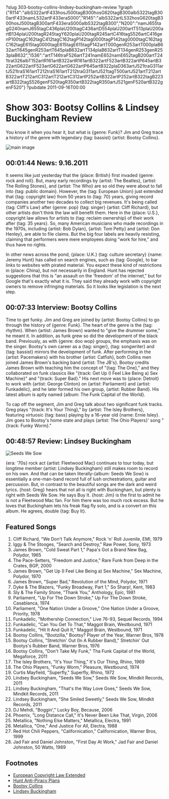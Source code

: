 ?slug 303-bootsy-collins-lindsey-buckingham-review
?graph {"R114":"albS322artF433hosJ500tagB300hosG620tagB300albS322tagB300artF433namL532artF433eraS000","R145":"albS322artL532hosG620tagB300hosJ500tagB300artF433eraS000albS322tagB300","N200":"namJ655tagG240namJ655tagC436plaU200tagC436artD554plaU200artT513plaU200artB134plaU200tagR245tagY620plaU200tagR245artC416tagS526artC416genP100tagC162tagC412tagC162tagP142tag0000tagP142tag0000tagC162tagC162tagE615tag0000tagE615tagE615tagP142artT000genR253artT000plaB632artT645genR253artT645plaB632artT134plaB632artT134genR253genR253plaB632","I536":"artT146traF526artT241namE652namE652tagB200artT241traI326albT152artR161artB322artR161artB322artF523artB322artP645artB322artG622artF523artG622artG622artP645artB322plaD363artJ521traG311artJ521traS161artT212traS161artT212traG311artJ521tagT500artJ521artT212artB322artT212artC312artT212artC312artP252artB322artP252artB322tagB223artB322tagS526genF520tagR350artB322tagR350artJ521genF520artB322genF520"}
?pubdate 2011-09-16T00:00

# Show 303: Bootsy Collins & Lindsey Buckingham Review
You know it when you hear it, but what is {genre: Funk}? Jim and Greg trace a history of the genre with legendary {tag: bassist} {artist: Bootsy Collins}.

![main image](http://static.soundopinions.org/images/2011/bootsy.jpg)

## 00:01:44 News: 9.16.2011
It seems like just yesterday that the {place: British} first invaded {genre: rock and roll}. But, many early recordings by {artist: The Beatles}, {artist: The Rolling Stones}, and {artist: The Who} are so old they were about to fall into {tag: public domain}. However, the {tag: European Union} just extended that {tag: copyright law} from 50 years to {tag: 70} years, giving record companies another two decades to collect big revenues. It's being called {tag: Cliff's Law} after {genre: pop} {tag: singer} {artist: Cliff Richard}, but other artists don't think the law will benefit them. Here in the {place: U.S.}, copyright law allows for artists to {tag: reclaim ownership} of their work after {tag: 35 years}. So, many American musicians who made recordings in the 1970s, including {artist: Bob Dylan}, {artist: Tom Petty} and {artist: Don Henley}, are able to file claims. But the big four labels are heavily resisting, claiming that performers were mere employees doing "work for hire," and thus have no rights.

In other news across the pond, {place: U.K.} {tag: culture secretary} {name: Jeremy Hunt} has called on search engines, such as {tag: Google}, to bar links to websites with pirated material. You expect these kind of restrictions in {place: China}, but not necessarily in England. Hunt has rejected suggestions that this is "an assault on the 'freedom' of the internet," but for Google that's exactly what it is. They said they already work with copyright owners to remove infringing materials. So it looks like legislation is the next step. 

## 00:07:33 Interview: Bootsy Collins
Time to get funky. Jim and Greg are joined by {artist: Bootsy Collins} to go through the history of {genre: Funk}. The heart of the genre is the {tag: rhythm}. When {artist: James Brown} wanted to "give the drummer some," he meant it. In addition, as funk grew so did the development of the black band. Previously, as with {genre: doo wop} groups, the emphasis was on the singer. Bootsy's own career as a {tag: singer}, {tag: songwriter} and {tag: bassist} mirrors the development of funk. After performing in the {artist: Pacemakers} with his brother {artist: Catfish}, both Collins men joined James Brown's backing band {artist: The JB's}. Bootsy credits James Brown with teaching him the concept of "{tag: The One}," and they collaborated on funk classics like "{track: Get Up (I Feel Like Being a) Sex Machine}" and "{track: Super Bad}." His next move was to {place: Detroit} to work with {artist: George Clinton} on {artist: Parliament} and {artist: Funkadelic}, and he later formed his own group, {artist: Rubber Band}. His latest album is aptly named {album: The Funk Capital of the World}.

To cap off the segment, Jim and Greg talk about two significant funk tracks. Greg plays "{track: It's Your Thing}," by {artist: The Isley Brothers}, featuring virtuosic {tag: bass} playing by a 16-year old {name: Ernie Isley}. Jim goes to Bootsy's home state and plays {artist: The Ohio Players}' song "{track: Funky Worm}." 

## 00:48:57 Review: Lindsey Buckingham
![Seeds We Sow](http://is2.mzstatic.com/image/thumb/Music/v4/2f/9a/35/2f9a35b4-534b-0967-56ff-5d9e4052feee/source/600x600bb.jpg "201419/704648301")

{era: '70s} rock act {artist: Fleetwood Mac} continues to tour today, but longtime member {artist: Lindsey Buckingham} still makes room to record on his own. And that can be taken literally-{album: Seeds We Sow} is essentially a one-man-band record full of lush orchestrations, guitar and percussion. But, in contrast to the beautiful songs are the dark and weird lyrics. {host: Greg} hears that not all is right with Buckingham, but plenty is right with Seeds We Sow. He says Buy It. {host: Jim} is the first to admit he is not a Fleetwood Mac fan. For him there was too much rock excess. But he loves that Buckingham lets his freak flag fly solo, and is a convert on this album. He agrees, double {tag: Buy It}.

## Featured Songs
1. Cliff Richard, "We Don't Talk Anymore," Rock 'n' Roll Juvenile, EMI, 1979
2. Iggy & The Stooges, "Search and Destroy," Raw Power, Sony, 1973
3. James Brown, "Cold Sweat Part 1," Papa's Got a Brand New Bag, Polydor, 1965
4. The Pace-Setters, "Freedom and Justice," Rare Funk from Deep in the Crates, BGP, 2000
5. James Brown, "Get Up (I Feel Like Being a) Sex Machine," Sex Machine, Polydor, 1970
6. James Brown, "Super Bad," Revolution of the Mind, Polydor, 1971
7. Dyke & The Blazers, "Funky Broadway, Part 1," So Sharp!, Kent, 1983
8. Sly & The Family Stone, "Thank You," Anthology, Epic, 1981
9. Parliament, "Up For The Down Stroke," Up For The Down Stroke, Casablanca, 1974
10. Parliament, "One Nation Under a Groove," One Nation Under a Groove, Priority, 1978
11. Funkadelic, "Mothership Connection," Live 76-93, Sequel Records, 1994
12. Funkadelic, "Can You Get To That," Maggot Brain, Westbound, 1971
13. Funkadelic, "Hit It And Quit It," Maggot Brain, Westbound, 1971
14. Bootsy Collins, "Bootzilla," Bootsy? Player of the Year, Warner Bros, 1978
15. Bootsy Collins, "Stretchin' Out (In A Rubber Band)," Stretchin' Out Bootys's Rubber Band, Warner Bros, 1976
16. Bootsy Collins, "Don't Take My Funk," Tha Funk Capital of the World, Megaforce, 2011
17. The Isley Brothers, "It's Your Thing," It's Our Thing, Rhino, 1969
18. The Ohio Players, "Funky Worm," Pleasure, Westbound, 1974
19. Curtis Mayfield, "Superfly," Superfly, Rhino, 1972
20. Lindsey Buckingham, "Seeds We Sow," Seeds We Sow, Mindkit Records, 2011
21. Lindsey Buckingham, "That's the Way Love Goes," Seeds We Sow, Mindkit Records, 2011
22. Lindsey Buckingham, "She Smiled Sweetly," Seeds We Sow, Mindkit Records, 2011
23. DJ Mehdi, "Boggin'," Lucky Boy, Because, 2006
24. Phoenix, "Long Distance Call," It's Never Been Like That, Virgin, 2006
25. Metallica, "Nothing Else Matters," Metallica, Electra, 1991
26. Metallica, "One," And Justice For All, Electra, 1988
27. Red Hot Chili Peppers, "Californication," Californication, Warner Bros, 1999
28. Jad Fair and Daniel Johnston, "First Day At Work," Jad Fair and Daniel Johnston, 50 Watts, 1989

## Footnotes
- [European Copyright Law Extended](http://www.bbc.com/news/entertainment-arts-14882146)
- [Hunt Anti-Piracy Plans](http://www.independent.co.uk/life-style/gadgets-and-tech/news/jeremy-hunt-calls-on-search-engines-to-back-antipiracy-plans-2355053.html)
- [Bootsy Collins](http://bootsycollins.com/)
- [Lindsey Buckingham](http://lindseybuckingham.com/)
